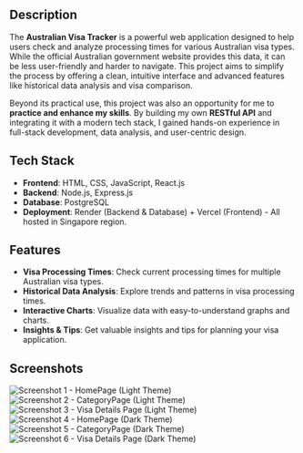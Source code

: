 ## **Description**  
The **Australian Visa Tracker** is a powerful web application designed to help users check and analyze processing times for various Australian visa types. While the official Australian government website provides this data, it can be less user-friendly and harder to navigate. This project aims to simplify the process by offering a clean, intuitive interface and advanced features like historical data analysis and visa comparison.

Beyond its practical use, this project was also an opportunity for me to **practice and enhance my skills**. By building my own **RESTful API** and integrating it with a modern tech stack, I gained hands-on experience in full-stack development, data analysis, and user-centric design. 


## **Tech Stack** 
- **Frontend**: HTML, CSS, JavaScript, React.js  
- **Backend**: Node.js, Express.js  
- **Database**: PostgreSQL    
- **Deployment**: Render (Backend & Database) + Vercel (Frontend) - All hosted in Singapore region.

## **Features**   
- **Visa Processing Times**: Check current processing times for multiple Australian visa types.  
- **Historical Data Analysis**: Explore trends and patterns in visa processing times. 
- **Interactive Charts**: Visualize data with easy-to-understand graphs and charts.  
- **Insights & Tips**: Get valuable insights and tips for planning your visa application.  

## **Screenshots** 
![Screenshot 1 - HomePage (Light Theme)](https://i.imgur.com/HOlPViq.png)  
![Screenshot 2 - CategoryPage (Light Theme)](https://i.imgur.com/WlFP3jC.png)  
![Screenshot 3 - Visa Details Page (Light Theme)](https://i.imgur.com/yjwPZoz.png)  
![Screenshot 4 - HomePage (Dark Theme)](https://i.imgur.com/f6Oifd1.png)  
![Screenshot 5 - CategoryPage (Dark Theme)](https://i.imgur.com/c8X47Ok.png)  
![Screenshot 6 - Visa Details Page (Dark Theme)](https://i.imgur.com/s6K7vwJ.png)  
